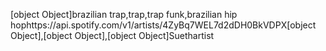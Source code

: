 [object Object]brazilian trap,trap,trap funk,brazilian hip hophttps://api.spotify.com/v1/artists/4ZyBq7WEL7d2dDH0BkVDPX[object Object],[object Object],[object Object]Suethartist